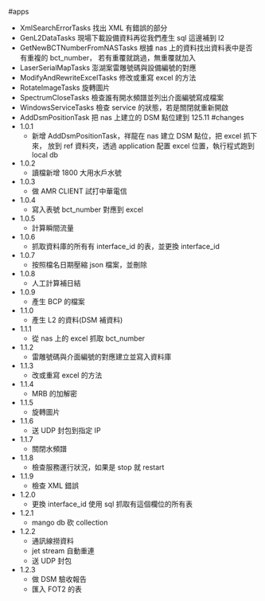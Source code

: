 #apps
- XmlSearchErrorTasks 找出 XML 有錯誤的部分
- GenL2DataTasks 現場下載設備資料再從我們產生 sql 這邊補到 l2
- GetNewBCTNumberFromNASTasks 根據 nas 上的資料找出資料表中是否有重複的 bct_number，
  若有重覆就跳過，無重覆就加入
- LaserSerialMapTasks 澎湖案雷雕號碼與設備編號的對應
- ModifyAndRewriteExcelTasks 修改或重寫 excel 的方法
- RotateImageTasks 旋轉圖片
- SpectrumCloseTasks 檢查誰有開水頻譜並列出介面編號寫成檔案
- WindowsServiceTasks 檢查 service 的狀態，若是關閉就重新開啟
- AddDsmPositionTask 把 nas 上建立的 DSM 點位建到 125.11
#changes
- 1.0.1
    - 新增 AddDsmPositionTask，祥龍在 nas 建立 DSM 點位，把 excel 抓下來，
      放到 ref 資料夾，透過 application 配置 excel 位置，執行程式跑到 local db
- 1.0.2
    - 讀檔新增 1800 大用水戶水號
- 1.0.3 
    - 做 AMR CLIENT 試打中華電信
- 1.0.4
    - 寫入表號 bct_number 對應到 excel
- 1.0.5
    - 計算瞬間流量
- 1.0.6
    - 抓取資料庫的所有有 interface_id 的表，並更換 interface_id
- 1.0.7
    - 按照檔名日期壓縮 json 檔案，並刪除
- 1.0.8
    - 人工計算補日結
- 1.0.9
    - 產生 BCP 的檔案
- 1.1.0
    - 產生 L2 的資料(DSM 補資料)
- 1.1.1
    - 從 nas 上的 excel 抓取 bct_number
- 1.1.2
    - 雷雕號碼與介面編號的對應建立並寫入資料庫
- 1.1.3
    - 改或重寫 excel 的方法
- 1.1.4
    - MRB 的加解密
- 1.1.5
    - 旋轉圖片
- 1.1.6
    - 送 UDP 封包到指定 IP
- 1.1.7
    - 關閉水頻譜
- 1.1.8
    - 檢查服務運行狀況，如果是 stop 就 restart
- 1.1.9
    - 檢查 XML 錯誤
- 1.2.0
    - 更換 interface_id 使用 sql 抓取有這個欄位的所有表
- 1.2.1
    - mango db 砍 collection
- 1.2.2
    - 通訊線撈資料
    - jet stream 自動重連
    - 送 UDP 封包
- 1.2.3
    - 做 DSM 驗收報告
    - 匯入 FOT2 的表